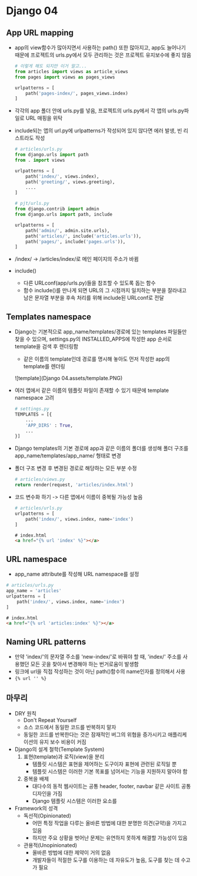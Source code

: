 # Django 04

## App URL mapping

- app의 view함수가 많아지면서 사용하는 path() 또한 많아지고, app도 늘어나기 때문에 프로젝트의 urls.py에서 모두 관리하는 것은 프로젝트 유지보수에 좋지 않음

  ```python
  # 이렇게 해도 되지만 이거 말고...
  from articles import views as article_views
  from pages import views as pages_views
  
  urlpatterns = [
      path('pages-index/', pages_views.index)
  ]
  ```

- 각각의 app 폴더 안에 urls.py를 넣음, 프로젝트의 urls.py에서 각 앱의 urls.py파일로 URL 매핑을 위탁

- include되는 앱의 url.py에 urlpatterns가 작성되어 있지 않다면 에러 발생, 빈 리스트라도 작성

  ```python
  # articles/urls.py
  from django.urls import path
  from . import views
  
  urlpatterns = [
      path('index/', views.index),
      path('greeting/', views.greeting),
      ....
  ]
  
  # pjt/urls.py
  from django.contrib import admin
  from django.urls import path, include
  
  urlpatterns = [
      path('admin/', admin.site.urls),
      path('articles/', include('articles.urls')),
      path('pages/', include('pages.urls')),
  ]
  ```

- /index/ -> /articles/index/로 메인 페이지의 주소가 바뀜
- include()
  - 다른 URLconf(app/urls.py)들을 참조할 수 있도록 돕는 함수
  - 함수 include()를 만나게 되면 URL의 그 시점까지 일치하는 부분을 잘라내고 남은 문자열 부분을 후속 처리를 위해 include된 URLconf로 전달

## Templates namespace

- Django는 기본적으로 app_name/templates/경로에 있는 templates 파일들만 찾을 수 있으며, settings.py의 INSTALLED_APPS에 작성한 app 순서로 template을 검색 후 렌더링함

  - 같은 이름의 template인데 경로를 명시해 놓아도 먼저 작성한 app의 template를 렌더링

  ![template](Django 04.assets/template.PNG)

- 여러 앱에서 같은 이름의 템플릿 파일이 존재할 수 있기 때문에 template namespace 고려

  ```python
  # settings.py
  TEMPLATES = [{
      ...
      'APP_DIRS' : True,
      ...
  }]
  ```

- Django templates의 기본 경로에 app과 같은 이름의 폴더를 생성해 폴더 구조를 app_name/templates/app_name/ 형태로 변경

- 폴더 구조 변경 후 변경된 경로로 해당하는 모든 부분 수정

  ```python
  # articles/views.py
  return render(request, 'articles/index.html')
  ```

- 코드 변수화 하기 -> 다른 앱에서 이름이 중복될 가능성 높음

  ```python
  # articles/urls.py
  urlpatterns = [
      path('index/', views.index, name='index')
  ]
  ```

  ```html
  # index.html
  <a href="{% url 'index' %}"></a>
  ```

## URL namespace

- app_name attribute를 작성해 URL namespace를 설정

```python
# articles/urls.py
app_name = 'articles'
urlpatterns = [
    path('index/', views.index, name='index')
]
```

```html
# index.html
<a href="{% url 'articles:index' %}"></a>
```

## Naming URL patterns

- 만약 'index/'의 문자열 주소를 'new-index/'로 바꿔야 할 때, 'index/' 주소를 사용했던 모든 곳을 찾아서 변경해야 하는 번거로움이 발생함
- 링크에 url을 직접 작성하는 것이 아닌 path()함수의 name인자를 정의해서 사용
- `{% url '' %}`

## 마무리

- DRY 원칙
  - Don't  Repeat Yourself
  - 소스 코드에서 동일한 코드를 반복하지 말자
  - 동일한 코드를 반복한다는 것은 잠재적인 버그의 위협을 증가시키고 애플리케이션의 유지 보수 비용이 커짐
- Django의 설계 철학(Template System)
  1. 표현(template)과 로직(view)을 분리
     - 템플릿 시스템은 표현을 제어하는 도구이자 표현에 관련된 로직일 뿐
     - 템플릿 시스템은 이러한 기본 목표를 넘어서는 기능을 지원하지 말아야 함
  2. 중복을 배제
     - 대다수의 동적 웹사이트는 공통 header, footer, navbar 같은 사이트 공통 디자인을 가짐
     - Django 템플릿 시스템은 이러한 요소를
- Framework의 성격
  - 독선적(Opinionated)
    - 어떤 특정 작업을 다루는 올바른 방법에 대한 분명한 의견(규약)을 가지고 있음
    - 하지만 주요 상황을 벗어난 문제는 유연하지 못하게 해결할 가능성이 있음
  - 관용적(Unopinionated)
    - 올바른 방법에 대한 제약이 거의 없음
    - 개발자들이 적절한 도구를 이용하는 데 자유도가 높음, 도구를 찾는 데 수고가 필요



